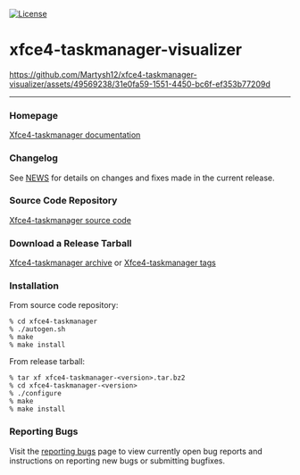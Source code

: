 [![License](https://img.shields.io/badge/License-GPL%20v2-blue.svg)](https://gitlab.xfce.org/apps/xfce4-taskmanager/-/blob/master/COPYING)

# xfce4-taskmanager-visualizer

https://github.com/Martysh12/xfce4-taskmanager-visualizer/assets/49569238/31e0fa59-1551-4450-bc6f-ef353b77209d

----

### Homepage

[Xfce4-taskmanager documentation](https://docs.xfce.org/apps/xfce4-taskmanager/start)

### Changelog

See [NEWS](https://gitlab.xfce.org/apps/xfce4-taskmanager/-/blob/master/NEWS) for details on changes and fixes made in the current release.

### Source Code Repository

[Xfce4-taskmanager source code](https://gitlab.xfce.org/apps/xfce4-taskmanager)

### Download a Release Tarball

[Xfce4-taskmanager archive](https://archive.xfce.org/src/apps/xfce4-taskmanager)
    or
[Xfce4-taskmanager tags](https://gitlab.xfce.org/apps/xfce4-taskmanager/-/tags)

### Installation

From source code repository: 

    % cd xfce4-taskmanager
    % ./autogen.sh
    % make
    % make install

From release tarball:

    % tar xf xfce4-taskmanager-<version>.tar.bz2
    % cd xfce4-taskmanager-<version>
    % ./configure
    % make
    % make install

### Reporting Bugs

Visit the [reporting bugs](https://docs.xfce.org/apps/xfce4-taskmanager/bugs) page to view currently open bug reports and instructions on reporting new bugs or submitting bugfixes.

